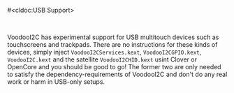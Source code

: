 #<cldoc:USB Support>

&#8291;

VoodooI2C has experimental support for USB multitouch devices such as touchscreens and trackpads. There are no instructions for these kinds of devices, simply inject `VoodooI2CServices.kext`, `VoodooI2CGPIO.kext`, `VoodooI2C.kext` and the satellite `VoodooI2CHID.kext` usint Clover or OpenCore and you should be good to go! The former two are only needed to satisfy the dependency-requirements of VoodooI2C and don't do any real work or harm in USB-only setups.
